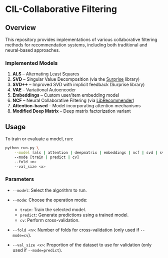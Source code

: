 # CIL-Collaborative Filtering

## Overview

This repository provides implementations of various collaborative filtering methods for recommendation systems, including both traditional and neural-based approaches.

### Implemented Models

1. **ALS** – Alternating Least Squares
2. **SVD** – Singular Value Decomposition (via the [Surprise](https://surpriselib.com/) library)
3. **SVD++** – Improved SVD with implicit feedback (Surprise library)
4. **VAE** – Variational Autoencoder
5. **Embeddings** – Custom user/item embedding model
6. **NCF** – Neural Collaborative Filtering (via [LibRecommender](https://github.com/massquantity/LibRecommender))
7. **Attention-based** – Model incorporating attention mechanisms
8. **Modified Deep Matrix** – Deep matrix factorization variant


## Usage

To train or evaluate a model, run:

```bash
python run.py \
    --model [als | attention | deepmatrix | embeddings | ncf | svd | svdpp | vae]  
    --mode [train | predict | cv] 
    --fold <n> 
    --val_size <x>
```

### Parameters

* `--model`: Select the algorithm to run.
* `--mode`: Choose the operation mode:

  * `train`: Train the selected model.
  * `predict`: Generate predictions using a trained model.
  * `cv`: Perform cross-validation.
* `--fold <n>`: Number of folds for cross-validation (only used if `--mode=cv`).
* `--val_size <x>`: Proportion of the dataset to use for validation (only used if `--mode=predict`).

